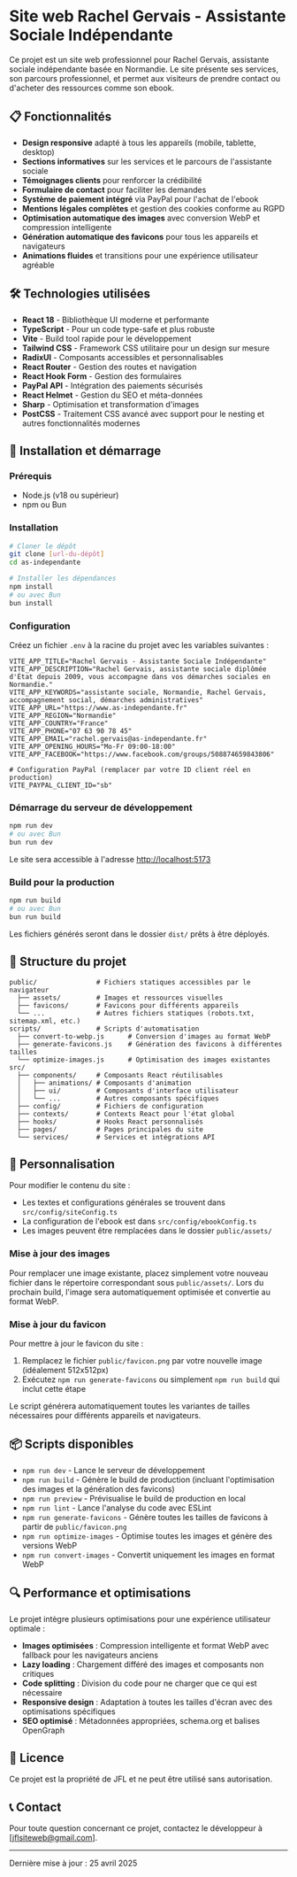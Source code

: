 # Site web Rachel Gervais - Assistante Sociale Indépendante

Ce projet est un site web professionnel pour Rachel Gervais, assistante sociale indépendante basée en Normandie. Le site présente ses services, son parcours professionnel, et permet aux visiteurs de prendre contact ou d'acheter des ressources comme son ebook.

## 📋 Fonctionnalités

- **Design responsive** adapté à tous les appareils (mobile, tablette, desktop)
- **Sections informatives** sur les services et le parcours de l'assistante sociale
- **Témoignages clients** pour renforcer la crédibilité
- **Formulaire de contact** pour faciliter les demandes
- **Système de paiement intégré** via PayPal pour l'achat de l'ebook
- **Mentions légales complètes** et gestion des cookies conforme au RGPD
- **Optimisation automatique des images** avec conversion WebP et compression intelligente
- **Génération automatique des favicons** pour tous les appareils et navigateurs
- **Animations fluides** et transitions pour une expérience utilisateur agréable

## 🛠️ Technologies utilisées

- **React 18** - Bibliothèque UI moderne et performante
- **TypeScript** - Pour un code type-safe et plus robuste
- **Vite** - Build tool rapide pour le développement
- **Tailwind CSS** - Framework CSS utilitaire pour un design sur mesure
- **RadixUI** - Composants accessibles et personnalisables
- **React Router** - Gestion des routes et navigation
- **React Hook Form** - Gestion des formulaires
- **PayPal API** - Intégration des paiements sécurisés
- **React Helmet** - Gestion du SEO et méta-données
- **Sharp** - Optimisation et transformation d'images
- **PostCSS** - Traitement CSS avancé avec support pour le nesting et autres fonctionnalités modernes

## 🚀 Installation et démarrage

### Prérequis

- Node.js (v18 ou supérieur)
- npm ou Bun

### Installation

```bash
# Cloner le dépôt
git clone [url-du-dépôt]
cd as-independante

# Installer les dépendances
npm install
# ou avec Bun
bun install
```

### Configuration

Créez un fichier `.env` à la racine du projet avec les variables suivantes :

```
VITE_APP_TITLE="Rachel Gervais - Assistante Sociale Indépendante"
VITE_APP_DESCRIPTION="Rachel Gervais, assistante sociale diplômée d'État depuis 2009, vous accompagne dans vos démarches sociales en Normandie."
VITE_APP_KEYWORDS="assistante sociale, Normandie, Rachel Gervais, accompagnement social, démarches administratives"
VITE_APP_URL="https://www.as-independante.fr"
VITE_APP_REGION="Normandie"
VITE_APP_COUNTRY="France"
VITE_APP_PHONE="07 63 90 78 45"
VITE_APP_EMAIL="rachel.gervais@as-independante.fr"
VITE_APP_OPENING_HOURS="Mo-Fr 09:00-18:00"
VITE_APP_FACEBOOK="https://www.facebook.com/groups/508874659843806"

# Configuration PayPal (remplacer par votre ID client réel en production)
VITE_PAYPAL_CLIENT_ID="sb"
```

### Démarrage du serveur de développement

```bash
npm run dev
# ou avec Bun
bun run dev
```

Le site sera accessible à l'adresse [http://localhost:5173](http://localhost:5173)

### Build pour la production

```bash
npm run build
# ou avec Bun
bun run build
```

Les fichiers générés seront dans le dossier `dist/` prêts à être déployés.

## 📁 Structure du projet

```
public/               # Fichiers statiques accessibles par le navigateur
  ├── assets/         # Images et ressources visuelles
  ├── favicons/       # Favicons pour différents appareils
  └── ...             # Autres fichiers statiques (robots.txt, sitemap.xml, etc.)
scripts/              # Scripts d'automatisation
  ├── convert-to-webp.js      # Conversion d'images au format WebP
  ├── generate-favicons.js    # Génération des favicons à différentes tailles
  └── optimize-images.js      # Optimisation des images existantes
src/
  ├── components/     # Composants React réutilisables
  │   ├── animations/ # Composants d'animation
  │   ├── ui/         # Composants d'interface utilisateur
  │   └── ...         # Autres composants spécifiques
  ├── config/         # Fichiers de configuration
  ├── contexts/       # Contexts React pour l'état global
  ├── hooks/          # Hooks React personnalisés
  ├── pages/          # Pages principales du site
  └── services/       # Services et intégrations API
```

## 🔧 Personnalisation

Pour modifier le contenu du site :

- Les textes et configurations générales se trouvent dans `src/config/siteConfig.ts`
- La configuration de l'ebook est dans `src/config/ebookConfig.ts`
- Les images peuvent être remplacées dans le dossier `public/assets/`

### Mise à jour des images

Pour remplacer une image existante, placez simplement votre nouveau fichier dans le répertoire correspondant sous `public/assets/`. Lors du prochain build, l'image sera automatiquement optimisée et convertie au format WebP.

### Mise à jour du favicon

Pour mettre à jour le favicon du site :

1. Remplacez le fichier `public/favicon.png` par votre nouvelle image (idéalement 512x512px)
2. Exécutez `npm run generate-favicons` ou simplement `npm run build` qui inclut cette étape

Le script générera automatiquement toutes les variantes de tailles nécessaires pour différents appareils et navigateurs.

## 📦 Scripts disponibles

- `npm run dev` - Lance le serveur de développement
- `npm run build` - Génère le build de production (incluant l'optimisation des images et la génération des favicons)
- `npm run preview` - Prévisualise le build de production en local
- `npm run lint` - Lance l'analyse du code avec ESLint
- `npm run generate-favicons` - Génère toutes les tailles de favicons à partir de `public/favicon.png`
- `npm run optimize-images` - Optimise toutes les images et génère des versions WebP
- `npm run convert-images` - Convertit uniquement les images en format WebP

## 🔍 Performance et optimisations

Le projet intègre plusieurs optimisations pour une expérience utilisateur optimale :

- **Images optimisées** : Compression intelligente et format WebP avec fallback pour les navigateurs anciens
- **Lazy loading** : Chargement différé des images et composants non critiques
- **Code splitting** : Division du code pour ne charger que ce qui est nécessaire
- **Responsive design** : Adaptation à toutes les tailles d'écran avec des optimisations spécifiques
- **SEO optimisé** : Métadonnées appropriées, schema.org et balises OpenGraph

## 📜 Licence

Ce projet est la propriété de JFL et ne peut être utilisé sans autorisation.

## 📞 Contact

Pour toute question concernant ce projet, contactez le développeur à [jflsiteweb@gmail.com].

---

Dernière mise à jour : 25 avril 2025
